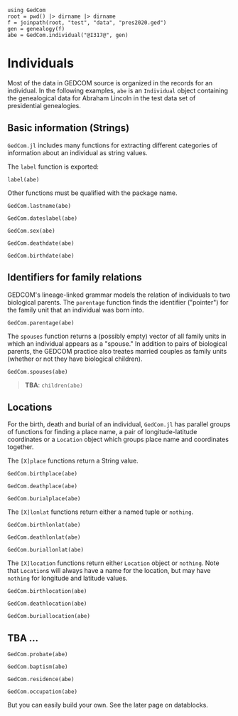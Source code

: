```@setup indis
using GedCom
root = pwd() |> dirname |> dirname
f = joinpath(root, "test", "data", "pres2020.ged")
gen = genealogy(f)
abe = GedCom.individual("@I317@", gen)
```

# Individuals

Most of the data in GEDCOM source is organized in the records for an individual.  In the following examples, `abe` is an `Individual` object containing the genealogical data for Abraham Lincoln in the test data set of presidential genealogies.



## Basic information (Strings)

`GedCom.jl` includes many functions for extracting different categories of information about an individual as string values.

The `label` function is exported:

```@example indis
label(abe)
```

Other functions must be qualified with the package name.


```@example indis
GedCom.lastname(abe)
```
```@example indis
GedCom.dateslabel(abe)
```
```@example indis
GedCom.sex(abe)
```
```@example indis
GedCom.deathdate(abe)
```
```@example indis
GedCom.birthdate(abe)
```

## Identifiers for family relations

GEDCOM's lineage-linked grammar models the relation of individuals to two biological parents.  The `parentage` function finds the identifier ("pointer") for the family unit that an individual was born into.

```@example indis
GedCom.parentage(abe)
```


The `spouses` function returns a (possibly empty) vector of all family units in which an individual appears as a "spouse."  In addition to pairs of biological parents, the GEDCOM practice also treates married couples as family units (whether or not they have biological children).

```@example indis
GedCom.spouses(abe)
```

> **TBA**: `children(abe)`

## Locations

For the birth, death and burial of an individual, `GedCom.jl` has parallel groups of functions for finding a place name, a pair of longitude-latitude coordinates or a `Location` object which groups place name and coordinates together.

The `[X]place` functions return a String value.

```@example indis
GedCom.birthplace(abe)
```
```@example indis
GedCom.deathplace(abe)
```
```@example indis
GedCom.burialplace(abe)
```

The `[X]lonlat` functions return either a named tuple or `nothing`.

```@example indis
GedCom.birthlonlat(abe)
```
```@example indis
GedCom.deathlonlat(abe)
```
```@example indis
GedCom.buriallonlat(abe)
```

The `[X]location` functions return either `Location` object or `nothing`.  Note that `Location`s will always have a name for the location, but may have `nothing` for longitude and latitude values.


```@example indis
GedCom.birthlocation(abe)
```


```@example indis
GedCom.deathlocation(abe)
```

```@example indis
GedCom.buriallocation(abe)
```

## TBA ...

```@example indis
GedCom.probate(abe)
```
```@example indis
GedCom.baptism(abe)
```
```@example indis
GedCom.residence(abe)
```
```@example indis
GedCom.occupation(abe)
```

But you can easily build your own.  See the later page on datablocks.